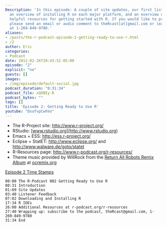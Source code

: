 ```yaml
---
Description: 'In this episode: A couple of site updates, our first listener feedback,
  an overview of installing R on each major platform, and an overview of R IDEs and
  helpful resources for getting started with R. If you would like to provide feedback,
  please send an email or audio comment to theRcast[at]gmail.com or leave us a voicemail
  at 1-269-849-9780.'
aliases:
- /posts/the-r-podcast-episode-2-getting-ready-to-use-r.html
- /2
author: Eric
categories:
- Podcast
date: 2012-02-26T20:43:52-05:00
episode: "2"
explicit: "no"
guests: []
images:
- /img/episode/default-social.jpg
podcast_duration: "0:31:34"
podcast_file: xQXNIy-R
podcast_bytes: ""
tags: []
title: 'Episode 2: Getting Ready to Use R'
youtube: "DsufvpCwhVo"
---
```


-   The R-Project site: <http://www.r-project.org/>
-   RStudio: [www.rstudio.org](http://www.rstudio.org)
-   Emacs + ESS: <http://ess.r-project.org/>
-   Eclipse + StatET: <http://www.eclipse.org/> and
    <http://www.walware.de/goto/statet>
-   R-Resources page: <http://www.r-podcast.org/r-resources/>
-   Theme music provided by WillRock from the [Return All Robots Remix
    Album](http://ocremix.org/events/returnallrobots/) at
    [ocremix.org](http://ocremix.org/)

<span style="text-decoration: underline;">Episode 2 Time Stamps</span>

    00:00 The R-Podcast 002 Getting Ready to Use R
    00:31 Introduction
    01:09 Site Updates
    03:40 Listener Feedback
    07:02 Downloading and Installing R
    17:34 R IDEs
    26:00 Additional Resources at r-podcast.org/r-resources
    27:40 Wrapping up: subscribe to the podcast, theRcast@gmail.com, 1-269-849-9780
    31:34 End
